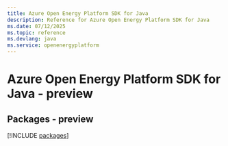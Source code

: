 ```yaml
---
title: Azure Open Energy Platform SDK for Java
description: Reference for Azure Open Energy Platform SDK for Java
ms.date: 07/12/2025
ms.topic: reference
ms.devlang: java
ms.service: openenergyplatform
---
```

# Azure Open Energy Platform SDK for Java - preview
## Packages - preview
[!INCLUDE [packages](open-energy-platform-index.md)]
